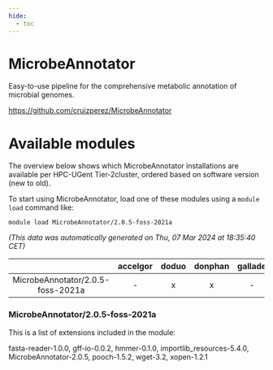 ```yaml
---
hide:
  - toc
---
```


MicrobeAnnotator
================


Easy-to-use pipeline for the comprehensive metabolic annotation of microbial genomes.

https://github.com/cruizperez/MicrobeAnnotator
# Available modules


The overview below shows which MicrobeAnnotator installations are available per HPC-UGent Tier-2cluster, ordered based on software version (new to old).

To start using MicrobeAnnotator, load one of these modules using a `module load` command like:

```shell
module load MicrobeAnnotator/2.0.5-foss-2021a
```

*(This data was automatically generated on Thu, 07 Mar 2024 at 18:35:40 CET)*  

| |accelgor|doduo|donphan|gallade|joltik|skitty|
| :---: | :---: | :---: | :---: | :---: | :---: | :---: |
|MicrobeAnnotator/2.0.5-foss-2021a|-|x|x|-|x|x|


### MicrobeAnnotator/2.0.5-foss-2021a

This is a list of extensions included in the module:

fasta-reader-1.0.0, gff-io-0.0.2, hmmer-0.1.0, importlib_resources-5.4.0, MicrobeAnnotator-2.0.5, pooch-1.5.2, wget-3.2, xopen-1.2.1